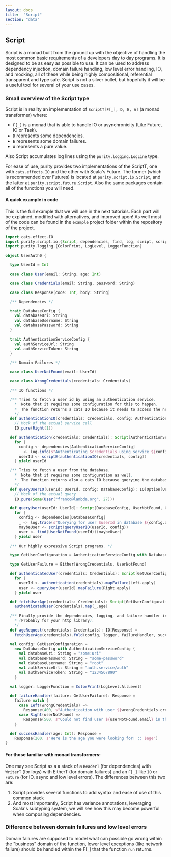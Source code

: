 ```yaml
---
layout: docs
title:  "Script"
section: "data"
---
```


## Script

Script is a monad built from the ground up with the objective of handling the most common basic requirements of a
developers day to day programs. It is designed to be as easy as possible to use. It can be used to address
dependency injection, domain failure handling, low level error handling, IO, and mocking, all of these while being
highly compositional, referential transparent and type safe. Script is not a silver bullet, but hopefully it will be a
useful tool for several of your use cases.

### Small overview of the Script type

Script is in reality an implementation of `ScriptT[F[_], D, E, A]` (a monad transformer) where:

* `F[_]` is a monad that is able to handle IO or asynchronicity (Like Future, IO or Task).
* `D` represents some dependencies.
* `E` represents some domain failures.
* `A` represents a pure value.

Also Script accumulates log lines using the `purity.logging.LogLine` type.

For ease of use, purity provides two implementations of the ScriptT, one with `cats.effects.IO` and the other with
Scala's Future. The former (which is recommended over Futures) is located at `purity.script.io.Script`, and the latter
at `purity.script.future.Script`. Also the same packages contain all of the functions you will need.

#### A quick example in code

This is the full example that we will use in the next tutorials. Each part will be explained, modified with alternatives,
and improved upon! As well most of the code can be found in the `example` project folder within the repository of the
project.

```scala
import cats.effect.IO
import purity.script.io.{Script, dependencies, find, log, script, scriptE}
import purity.logging.{ColorPrint, LogLevel, LoggerFunction}

object UserAuth0 {

  type UserId = Int

  case class User(email: String, age: Int)

  case class Credentials(email: String, password: String)

  case class Response(code: Int, body: String)

  /** Dependencies */

  trait DatabaseConfig {
    val databaseUri: String
    val databaseUsername: String
    val databasePassword: String
  }

  trait AuthenticationServiceConfig {
    val authServiceUrl: String
    val authServiceToken: String
  }

  /** Domain Failures */

  case class UserNotFound(email: UserId)

  case class WrongCredentials(credentials: Credentials)

  /** IO functions */

  /** Tries to fetch a user id by using an authentication service.
    *  Note that it requires some configuration for this to happen.
    *  The function returns a cats IO because it needs to access the network in order to use the authentication service.
    */
  def authenticationIO(credentials: Credentials, config: AuthenticationServiceConfig): IO[Either[WrongCredentials, UserId]] =
    // Mock of the actual service call
    IO.pure(Right(1))

  def authentication(credentials: Credentials): Script[AuthenticationServiceConfig, WrongCredentials, UserId] =
    for {
      config <- dependencies[AuthenticationServiceConfig]
      _ <- log.info(s"Authenticating $credentials using service ${config.authServiceUrl}")
      userId <- scriptE(authenticationIO(credentials, config))
    } yield userId

  /** Tries to fetch a user from the database.
    *  Note that it requires some configuration as well.
    *  The function returns also a cats IO because querying the database accesses the network.
    */
  def queryUserIO(userId: UserId, config: DatabaseConfig): IO[Option[User]] =
    // Mock of the actual query
    IO.pure(Some(User("franco@lambda.org", 27)))

  def queryUser(userId: UserId): Script[DatabaseConfig, UserNotFound, User] =
    for {
      config <- dependencies[DatabaseConfig]
      _ <- log.trace(s"Querying for user $userId in database ${config.databaseUri}")
      maybeUser <- script(queryUserIO(userId, config))
      user <- find(UserNotFound(userId))(maybeUser)
    } yield user

  /** Our highly expressive Script programs. */

  type GetUserConfiguration = AuthenticationServiceConfig with DatabaseConfig

  type GetUserFailure = Either[WrongCredentials, UserNotFound]

  def authenticatedUser(credentials: Credentials): Script[GetUserConfiguration, GetUserFailure, User] =
    for {
      userId <- authentication(credentials).mapFailure(Left.apply)
      user <- queryUser(userId).mapFailure(Right.apply)
    } yield user

  def fetchUserAge(credentials: Credentials): Script[GetUserConfiguration, GetUserFailure, Int] =
    authenticatedUser(credentials).map(_.age)

  /** Finally provide the dependencies, logging, and failure handler in a function that handles the communication layer
    * (Probably for your http library).
    */
  def ageRequest(credentials: Credentials): IO[Response] =
    fetchUserAge(credentials).fold(config, logger, failureHandler, successHandler)

  val config: GetUserConfiguration =
    new DatabaseConfig with AuthenticationServiceConfig {
      val databaseUri: String = "some:uri"
      val databasePassword: String = "some-password"
      val databaseUsername: String = "root"
      val authServiceUrl: String = "auth.service/auth"
      val authServiceToken: String = "1234567890"
    }

  val logger: LoggerFunction = ColorPrint(LogLevel.AllLevel)

  def failureHandler(failure: GetUserFailure): Response =
    failure match {
      case Left(wrongCredentials) =>
        Response(400, s"Authentication with user ${wrongCredentials.credentials.email} failed")
      case Right(userNotFound) =>
        Response(500, s"Could not find user ${userNotFound.email} in the database")
    }

  def successHandler(age: Int): Response =
    Response(200, s"Here is the age you were looking for! :: $age")
}
```

#### For those familiar with monad transformers:

One may see Script as a a stack of a `ReaderT` (for dependencies) with `WriterT`
(for logs) with EitherT (for domain failures) and an `F[_]` like `IO` or `Future` (for IO, async and low level errors).
The differences between this two are:

1) Script provides several functions to add syntax and ease of use of this common stack
2) And most importantly, Script has variance annotations, leveraging Scala's subtyping system, we will see how this may
become powerful when composing dependencies.

### Difference between domain failures and low level errors

Domain failures are supposed to model what can possible go wrong within the "business" domain of the function, lower
level exceptions (like network failure) should be handled within the F[_] that the function `run` returns.